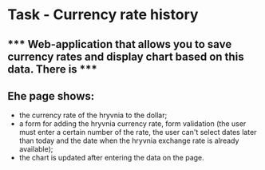 Task - Currency rate history
=====================
*** Web-application that allows you to save currency rates and display chart based on this data. There is ***
---
Еhe page shows:
---
* the currency rate of the hryvnia to the dollar; 
* a form for adding the hryvnia currency rate, form validation (the user must enter a certain number of the rate, the user can't select dates later than today and the date when the hryvnia exchange rate is already available);
* the chart is updated after entering the data on the page.
